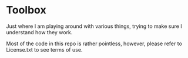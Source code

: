 Toolbox
====

Just where I am playing around with various things, 
trying to make sure I understand how they work.


Most of the code in this repo is rather pointless, however, 
please refer to License.txt to see terms of use.

